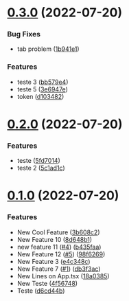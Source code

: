 # [0.3.0](https://github.com/juninholiveira/channel-mixer-cicd-playground/compare/v0.2.0...v0.3.0) (2022-07-20)


### Bug Fixes

* tab problem ([1b941e1](https://github.com/juninholiveira/channel-mixer-cicd-playground/commit/1b941e1f77a651ce922c84ac8f19c2fe518fb61d))


### Features

* teste 3 ([bb579e4](https://github.com/juninholiveira/channel-mixer-cicd-playground/commit/bb579e4080816317c00e3090af6cf0f598410d4e))
* teste 5 ([3e6947e](https://github.com/juninholiveira/channel-mixer-cicd-playground/commit/3e6947e1ae35fffd09d03d60bbe8ab67ca85da0c))
* token ([d103482](https://github.com/juninholiveira/channel-mixer-cicd-playground/commit/d10348267246e482d22c6af423818b33ee170ec1))



# [0.2.0](https://github.com/juninholiveira/channel-mixer-cicd-playground/compare/v0.1.0...v0.2.0) (2022-07-20)


### Features

* teste ([5fd7014](https://github.com/juninholiveira/channel-mixer-cicd-playground/commit/5fd70146c35d67f669950f974969efb458c22655))
* teste 2 ([5c1ad1c](https://github.com/juninholiveira/channel-mixer-cicd-playground/commit/5c1ad1cea8753f7585fc71c733b8a70ad8abc193))



# [0.1.0](https://github.com/juninholiveira/channel-mixer-cicd-playground/compare/db3f3acf93cfd596557c9b31a355cee15751bbb6...v0.1.0) (2022-07-20)


### Features

* New Cool Feature ([3b608c2](https://github.com/juninholiveira/channel-mixer-cicd-playground/commit/3b608c281672c0143e93515dd6e1b9f2eae9c89c))
* New Feature 10 ([8d648b1](https://github.com/juninholiveira/channel-mixer-cicd-playground/commit/8d648b1d7ecedee74d07251452b1aac4a792a490))
* new feature 11 ([#4](https://github.com/juninholiveira/channel-mixer-cicd-playground/issues/4)) ([b435faa](https://github.com/juninholiveira/channel-mixer-cicd-playground/commit/b435faa0a686727ed45d5450cd9eb928c7654b4c))
* New Feature 12 ([#5](https://github.com/juninholiveira/channel-mixer-cicd-playground/issues/5)) ([98f6269](https://github.com/juninholiveira/channel-mixer-cicd-playground/commit/98f6269e686b20165c3fabce2e73e44f5fd66590))
* New Feature 3 ([e4c348c](https://github.com/juninholiveira/channel-mixer-cicd-playground/commit/e4c348cd3f3914a1f58704c7c29a63edb420cc2c))
* New Feature 7 ([#1](https://github.com/juninholiveira/channel-mixer-cicd-playground/issues/1)) ([db3f3ac](https://github.com/juninholiveira/channel-mixer-cicd-playground/commit/db3f3acf93cfd596557c9b31a355cee15751bbb6))
* New Lines on App.tsx ([18a0385](https://github.com/juninholiveira/channel-mixer-cicd-playground/commit/18a0385f5884bd82215e70311916acadcbd0d605))
* New Teste ([4f56748](https://github.com/juninholiveira/channel-mixer-cicd-playground/commit/4f567480ba8c7efc6617eb815967f4ac4beea44d))
* Teste ([d6cd44b](https://github.com/juninholiveira/channel-mixer-cicd-playground/commit/d6cd44b838fe56e22da1ea21744c8efcf3d8950c))



